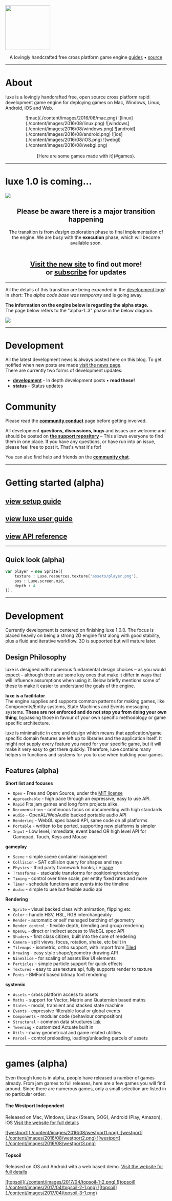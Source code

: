 <a href="/"><img style="width:10em; height:10em;" src="./content/images/2017/10/luxe.logo.png"/> </a> <br>

<span style="display:inline-block;width:100%;text-align:center;margin:auto;">A lovingly handcrafted free cross platform game engine
[guides](./user-guide.md) • [source](https://github.com/luxeengine/luxe-alpha) 
</span>

---

# About
luxe is a lovingly handcrafted free, open source cross platform rapid development game engine for deploying games on Mac, Windows, Linux, Android, iOS and Web. 

<div style="margin:auto; display:flex; width:75%; justify-content:center;">
![mac](./content/images/2016/08/mac.png)
![linux](./content/images/2016/08/linux.png)
![windows](./content/images/2016/08/windows.png)
![android](./content/images/2016/08/android.png)
![ios](./content/images/2016/08/iOS.png)
![webgl](./content/images/2016/08/webgl.png)
</div>
<br/>
<span style="display:block;text-align:center">[Here are some games made with it](#games).</span> 

---

# luxe 1.0 is coming...

![](./content/images/2017/10/header_wide.jpg)
<div style="text-align:center";> 

<h2>Please be aware there is a major transition happening</h2>    
The transition is from <em>design</em> exploration phase to final implementation of the engine. We are busy with the <strong>execution</strong> phase, which will become available soon. 
<br/>
<br/>
<h2><a href="https://luxeengine.com/">Visit the new site</a> to find out more! <br>or <a href="/news">subscribe</a> for updates </h2>
</div>

---

All the details of this transition are being expanded in the [development logs](/tag/dev)! 
In short: The _alpha code base was temporary_ and is going away. 

**The information on the engine below is regarding the alpha stage.**   
The page below refers to the "alpha-1..3" phase in the below diagram.

![](./content/images/2017/10/design.png)

---

# Development

All the latest development news is always posted here on this blog. 
To get notified when new posts are made [visit the news page](https://luxeengine.com/news/).   
There are currently two forms of development updates:

- [**development**](/tag/dev) - In depth development posts • **read these!**
- [**status**](/tag/status) - Status updates


# Community
Please read the [**community conduct**](/community) page before getting involved.

All development **questions, discussions, bugs** and issues are welcome and should be posted on **[the support repository](https://github.com/luxeengine/support/)** – This allows everyone to find them in one place. If you have any questions, or have run into an issue, please feel free to post it. That's what it's for!

You can also find help and friends on the [**community chat**](/chat).

---

# Getting started (alpha)

## [view setup guide](/get)
## [view luxe user guide](/guide)
## [view API reference](/api)

---

## Quick look (alpha)

```haxe
var player = new Sprite({
    texture : Luxe.resources.texture('assets/player.png'),
    pos : Luxe.screen.mid,
    depth : 4
});
```

---
# Development
Currently development is centered on finishing luxe 1.0.0. The focus is placed heavily on being a strong 2D engine first along with good stability, plus a fluid and iterative workflow. 3D is supported but will mature later.

## Design Philosophy

luxe is designed with numerous fundamental design choices – as you would expect – although there are some key ones that make it differ in ways that will influence assumptions when using it. Below briefly mentions some of these to make it easier to understand the goals of the engine. 

**luxe is a facilitator**   
The engine supplies and supports common patterns for making games, like Components/Entity systems, State Machines and Events messaging systems. **These are not enforced and do not stop you from doing your own thing**, bypassing those in favour of your own specific methodology or game specific architecture.

luxe is minimalistic in core and design which means that application/game specific domain features are left up to libraries and the application itself. It might not supply every feature you need for your specific game, but it will make it very easy to get there quickly. Therefore, luxe contains many helpers in functions and systems for you to use when building your games.

## Features (alpha)

**Short list and focuses**

- `Open` - Free and Open Source, under the [MIT license](https://github.com/underscorediscovery/luxe/blob/master/LICENSE.md)
- `Approachable` - high pace through an expressive, easy to use API. 
- `Rapid` Fits jam games and long form projects alike.
- `Documentation` - continuous focus on documenting with high standards
- `Audio` - OpenAL/WebAudio backed portable audio API
- `Rendering` - WebGL spec based API, same code on all platforms
- `Portable` - written to be ported, supporting new platforms is simpler
- `Input` - Low level, immediate, event based OR high level API for Gamepad, Touch, Keys and Mouse

**gameplay**

- `Scene` - simple scene container management
- `Collision` - SAT collision query for shapes and rays 
- `Physics` - third party framework hooks, i.e [nape](http://napephys.com/). 
- `Transforms` - stackable transforms for positioning/rendering
- `Timing` - control over time scale, per entity fixed rates and more
- `Timer` - schedule functions and events into the timeline
- `Audio` - simple to use but flexible audio api

**Rendering**

- `Sprite` - visual backed class with animation, flipping etc
- `Color` - handle HSV, HSL, RGB interchangeably
- `Render` - automatic or self managed batching of geometry
- `Render control` - flexible depth, blending and group rendering
- `OpenGL` - direct or indirect access to WebGL spec API
- `Shaders` - first class citizen, built into the core of rendering
- `Camera` - split views, focus, rotation, shake, etc built in
- `Tilemaps` - isometric, ortho support, with import from [Tiled](http://mapeditor.org)
- `Drawing` - easy style shape/geometry drawing API
- `NineSlice` - for scaling of assets like UI elements
- `Particles` - simple particle support for quick effects
- `Textures` - easy to use texture api, fully supports render to texture
- `Fonts` - BMFont based bitmap font rendering

**systemic**

- `Assets` - cross platform access to assets
- `Maths` - support for Vector, Matrix and Quaternion based maths
- `States` - modal, transient and stacked state machine 
- `Events` - expressive filterable local or global events
- `Components` - modular code (behaviour composition) 
- `Structural` - common data structures [link](https://github.com/underscorediscovery/structural)
- `Tweening` - customized Actuate built in
- `Utils` - many geometrical and game related utilities
- `Parcel` - control preloading, loading/unloading parcels of assets

---

<a name="games"></a>
# games (alpha)

Even though luxe is in alpha, people have released a number of games already. From jam games to full releases, here are a few games you will find around.
Since there are numerous games, only a small selection are listed in no particular order. 

#### The Westport Independent
Released on Mac, Windows, Linux (Steam, GOG), Android (Play, Amazon), iOS
[Visit the website for full details](http://www.doublezeroonezero.com/westport.html)

<a target="_blank" href="http://www.doublezeroonezero.com/westport.html">
<div class="screenshot">
![westport](./content/images/2016/08/westport1.png)
![westport](./content/images/2016/08/westport2.png)
![westport](./content/images/2016/08/westport3.png)
</div>
</a>


#### Topsoil
Released on iOS and Android with a web based demo.
[Visit the website for full details](https://topsoilgame.com)

<a target="_blank" href="https://topsoilgame.com">
<div class="screenshot bigger" style="height:20em">
![topsoil](./content/images/2017/04/topsoil-1-2.png)
![topsoil](./content/images/2017/04/topsoil-2-1.png)
![topsoil](./content/images/2017/04/topsoil-3-1.png)
</div>
</a>


#### Operator Overload
Released on Steam for Mac, Windows and Linux
[Visit the website for full details](http://benn-gaming.co.uk/operatoroverload.html), [Steam page](http://store.steampowered.com/app/499140/Operator_Overload/)

<a target="_blank" href="http://benn-gaming.co.uk/operatoroverload.html">
<div class="screenshot">
![operator overload](./content/images/2016/08/oo1.jpg)
![operator overload](./content/images/2016/08/oo2.jpg)
![operator overload](./content/images/2016/08/003.jpg)
</div>
</a>

#### Rise
Released on Steam as part of [HELP: THE GAME](http://store.steampowered.com/app/472770/) bundle
[Visit the website for full details](http://store.steampowered.com/app/497380/)

<a target="_blank" href="http://store.steampowered.com/app/497380/">
<div class="screenshot">
![rise](./content/images/2016/08/rise1.jpg)
![rise](./content/images/2016/08/rise2-1.jpg)
![rise](./content/images/2016/08/rise3-1.jpg)
</div>
</a>

#### QWOP (WebGL)
Released as a port to WebGL to support more players (originally in Flash)
[Visit the website for details and to play](http://www.foddy.net/Athletics.html?webgl=true)

<a target="_blank" href="http://www.foddy.net/Athletics.html?webgl=true">
<div class="screenshot">
![qwop](./content/images/2016/08/qwop1.png)
![qwop](./content/images/2016/08/qwop3.png)
![qwop](./content/images/2016/08/qwop2.png)
</div>
</a>

#### THREES (WebGL)
Released as a port to the web platform (originally in Unity)
[Visit the website for details and to play](http://play.threesgame.com)

<a target="_blank" href="http://play.threesgame.com">
<div class="screenshot bigger">
![threes](./content/images/2016/08/threes1.png)
![threes](./content/images/2016/08/threes2.png)
![threes](./content/images/2016/08/threes3.png)
</div>
</a>

---

<small>
All product names, logos, and brands are property of their respective owners. WebGL and the WebGL logo are trademarks of the Khronos Group Inc.
</small>